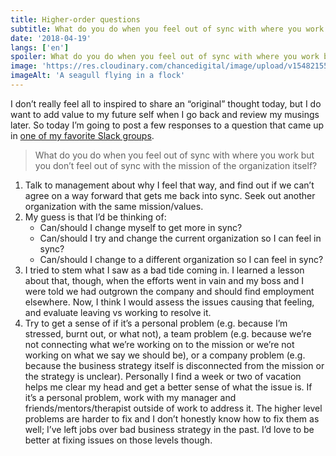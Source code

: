```yaml
---
title: Higher-order questions
subtitle: What do you do when you feel out of sync with where you work but you don’t feel out of sync with the mission of the organization itself?
date: '2018-04-19'
langs: ['en']
spoiler: What do you do when you feel out of sync with where you work but you don’t feel out of sync with the mission of the organization itself?
image: 'https://res.cloudinary.com/chancedigital/image/upload/v1548215582/chance.tech/images/emre-gencer-231172-unsplash-1024x683.jpg'
imageAlt: 'A seagull flying in a flock'
---
```


I don’t really feel all to inspired to share an “original” thought today, but I do want to add value to my future self when I go back and review my musings later. So today I’m going to post a few responses to a question that came up in [one of my favorite Slack groups](http://randsinrepose.com/welcome-to-rands-leadership-slack/).

> What do you do when you feel out of sync with where you work but you don’t feel out of sync with the mission of the organization itself?

1. Talk to management about why I feel that way, and find out if we can’t agree on a way forward that gets me back into sync. Seek out another organization with the same mission/values.
2. My guess is that I’d be thinking of:
   - Can/should I change myself to get more in sync?
   - Can/should I try and change the current organization so I can feel in sync?
   - Can/should I change to a different organization so I can feel in sync?
3. I tried to stem what I saw as a bad tide coming in. I learned a lesson about that, though, when the efforts went in vain and my boss and I were told we had outgrown the company and should find employment elsewhere. Now, I think I would assess the issues causing that feeling, and evaluate leaving vs working to resolve it.
4. Try to get a sense of if it’s a personal problem (e.g. because I’m stressed, burnt out, or what not), a team problem (e.g. because we’re not connecting what we’re working on to the mission or we’re not working on what we say we should be), or a company problem (e.g. because the business strategy itself is disconnected from the mission or the strategy is unclear). Personally I find a week or two of vacation helps me clear my head and get a better sense of what the issue is. If it’s a personal problem, work with my manager and friends/mentors/therapist outside of work to address it. The higher level problems are harder to fix and I don’t honestly know how to fix them as well; I’ve left jobs over bad business strategy in the past. I’d love to be better at fixing issues on those levels though.
